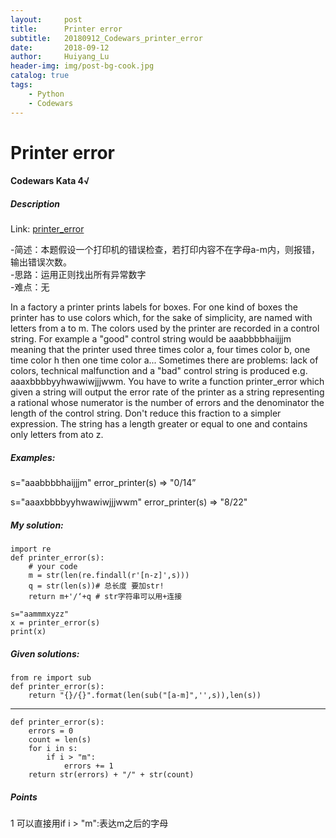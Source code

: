 ```yaml
---
layout:     post
title:      Printer error
subtitle:   20180912_Codewars_printer_error
date:       2018-09-12
author:     Huiyang_Lu
header-img: img/post-bg-cook.jpg
catalog: true
tags:
    - Python
    - Codewars
---
```

# Printer error
#### Codewars Kata 4√
##### Description  
Link: [printer_error](https://www.codewars.com/kata/546f922b54af40e1e90001da)  
   
-简述：本题假设一个打印机的错误检查，若打印内容不在字母a-m内，则报错，输出错误次数。  
-思路：运用正则找出所有异常数字  
-难点：无  
   
In a factory a printer prints labels for boxes. For one kind of boxes the printer has to use colors which, for the sake of simplicity, are named with letters from a to m.
The colors used by the printer are recorded in a control string. For example a "good" control string would be aaabbbbhaijjjm meaning that the printer used three times color a, four times color b, one time color h then one time color a...
Sometimes there are problems: lack of colors, technical malfunction and a "bad" control string is produced e.g. aaaxbbbbyyhwawiwjjjwwm.
You have to write a function printer_error which given a string will output the error rate of the printer as a string representing a rational whose numerator is the number of errors and the denominator the length of the control string. Don't reduce this fraction to a simpler expression.
The string has a length greater or equal to one and contains only letters from ato z.

##### Examples:
s="aaabbbbhaijjjm"
error_printer(s) => "0/14”

s="aaaxbbbbyyhwawiwjjjwwm"
error_printer(s) => "8/22"

##### My solution:
    import re
    def printer_error(s):
        # your code
        m = str(len(re.findall(r'[n-z]',s)))
        q = str(len(s))# 总长度 要加str!
        return m+'/‘+q # str字符串可以用+连接

    s="aammmxyzz"
    x = printer_error(s)
    print(x)   

##### Given solutions:
    from re import sub
    def printer_error(s):
        return "{}/{}".format(len(sub("[a-m]",'',s)),len(s))
---
    def printer_error(s):
        errors = 0
        count = len(s)
        for i in s:
            if i > "m":
                errors += 1
        return str(errors) + "/" + str(count)

##### Points  
1 可以直接用if i > "m":表达m之后的字母  
  